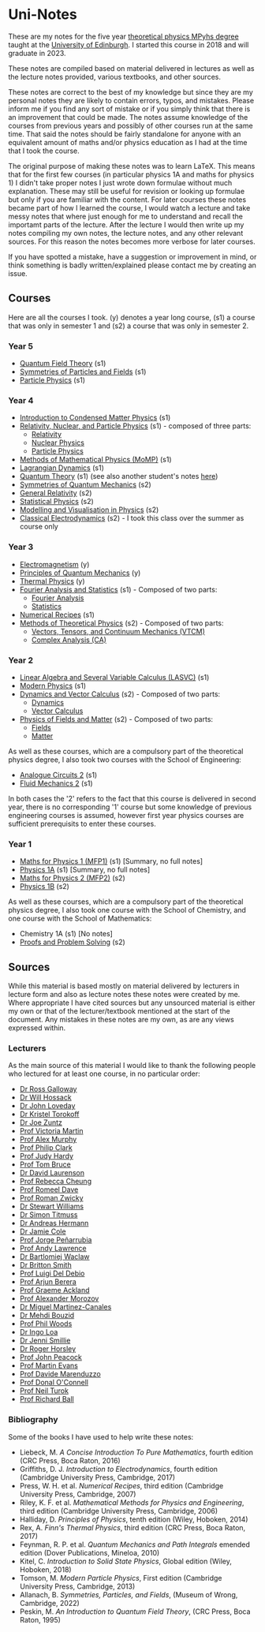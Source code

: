 # Uni-Notes
These are my notes for the five year [theoretical physics MPyhs degree](https://www.ph.ed.ac.uk/studying/undergraduate/our-degrees/degree-programmes/theoretical-physics) taught at the [University of Edinburgh](https://www.ed.ac.uk/).
I started this course in 2018 and will graduate in 2023.

These notes are compiled based on material delivered in lectures as well as the lecture notes provided, various textbooks, and other sources.

These notes are correct to the best of my knowledge but since they are my personal notes they are likely to contain errors, typos, and mistakes.
Please inform me if you find any sort of mistake or if you simply think that there is an improvement that could be made.
The notes assume knowledge of the courses from previous years and possibly of other courses run at the same time.
That said the notes should be fairly standalone for anyone with an equivalent amount of maths and/or physics education as I had at the time that I took the course.

The original purpose of making these notes was to learn LaTeX.
This means that for the first few courses (in particular physics 1A and maths for physics 1) I didn't take proper notes I just wrote down formulae without much explanation.
These may still be useful for revision or looking up formulae but only if you are familiar with the content.
For later courses these notes became part of how I learned the course, I would watch a lecture and take messy notes that where just enough for me to understand and recall the importamt parts of the lecture.
After the lecture I would then write up my notes compiling my own notes, the lecture notes, and any other relevant sources.
For this reason the notes becomes more verbose for later courses.

If you have spotted a mistake, have a suggestion or improvement in mind, or think something is badly written/explained please contact me by creating an issue.

## Courses
Here are all the courses I took.
(y) denotes a year long course, (s1) a course that was only in semester 1 and (s2) a course that was only in semester 2.

### Year 5
* [Quantum Field Theory](https://github.com/WilloughbySeago/Uni-Notes/tree/main/year-5/Quantum-Field-Theory) (s1)
* [Symmetries of Particles and Fields](https://github.com/WilloughbySeago/Uni-Notes/tree/main/year-5/Symmetries-of-Particles-and-Fields) (s1)
* [Particle Physics](https://github.com/WilloughbySeago/Uni-Notes/tree/main/year-5/Particle-Physics) (s1)

### Year 4
* [Introduction to Condensed Matter Physics](https://github.com/WilloughbySeago/Uni-Notes/tree/main/year-4/Introduction-to-Condensed-Matter-Physics) (s1)
* [Relativity, Nuclear, and Particle Physics](https://github.com/WilloughbySeago/Uni-Notes/tree/main/year-4/Relativity-Nuclear-and-Particle-Physics) (s1) - composed of three parts:
    * [Relativity](https://github.com/WilloughbySeago/Uni-Notes/tree/main/year-4/Relativity-Nuclear-and-Particle-Physics/Relativity)
    * [Nuclear Physics](https://github.com/WilloughbySeago/Uni-Notes/tree/main/year-4/Relativity-Nuclear-and-Particle-Physics/Nuclear-Physics)
    * [Particle Physics](https://github.com/WilloughbySeago/Uni-Notes/tree/main/year-4/Relativity-Nuclear-and-Particle-Physics/Particle-Physics)
* [Methods of Mathematical Physics (MoMP)](https://github.com/WilloughbySeago/Uni-Notes/tree/main/year-4/Methods-of-Mathematical-Physics) (s1)
* [Lagrangian Dynamics](https://github.com/WilloughbySeago/Uni-Notes/tree/main/year-4/Lagrangian-Dynamics) (s1)
* [Quantum Theory](https://github.com/WilloughbySeago/Uni-Notes/tree/main/year-4/Quantum-Theory)  (s1) (see also another student's notes [here](https://github.com/penguinoneshaw/PHYS11019-quantum-theory))
* [Symmetries of Quantum Mechanics](https://github.com/WilloughbySeago/Uni-Notes/tree/main/year-4/Symmetries-of-Quantum-Mechanics) (s2)
* [General Relativity](https://github.com/WilloughbySeago/Uni-Notes/tree/main/year-4/General-Relativity) (s2)
* [Statistical Physics](https://github.com/WilloughbySeago/Uni-Notes/tree/main/year-4/Statistical-Physics) (s2)
* [Modelling and Visualisation in Physics](https://github.com/WilloughbySeago/Uni-Notes/tree/main/year-4/Modelling-and-Visualisation-in-Physics) (s2)
* [Classical Electrodynamics](https://github.com/WilloughbySeago/Uni-Notes/tree/main/year-4/Classical-Electrodynamics) (s2) - I took this class over the summer as course only

### Year 3
* [Electromagnetism](https://github.com/WilloughbySeago/Uni-Notes/tree/main/year-3/Electromagnetism) (y)
* [Principles of Quantum Mechanics](https://github.com/WilloughbySeago/Uni-Notes/tree/main/year-3/Principles-of-Quantum-Mechanics) (y)
* [Thermal Physics](https://github.com/WilloughbySeago/Uni-Notes/tree/main/year-3/Thermal-Physics) (y)
* [Fourier Analysis and Statistics](https://github.com/WilloughbySeago/Uni-Notes/tree/main/year-3/Fourier-Analysis-and-Statistics) (s1) - Composed of two parts:
    * [Fourier Analysis](https://github.com/WilloughbySeago/Uni-Notes/tree/main/year-3/Fourier-Analysis-and-Statistics/Fourier-Analysis)
    * [Statistics](https://github.com/WilloughbySeago/Uni-Notes/tree/main/year-3/Fourier-Analysis-and-Statistics/Statistics)
* [Numerical Recipes](https://github.com/WilloughbySeago/Uni-Notes/tree/main/year-3/Numerical-Recipes) (s1)
* [Methods of Theoretical Physics](https://github.com/WilloughbySeago/Uni-Notes/tree/main/year-3/Methods-of-Theoretical-Physics) (s2) - Composed of two parts:
    * [Vectors, Tensors, and Continuum Mechanics (VTCM)](https://github.com/WilloughbySeago/Uni-Notes/tree/main/year-3/Methods-of-Theoretical-Physics/Vectors-Tensors-and-Continuum-Mechanics)
    * [Complex Analysis (CA)](https://github.com/WilloughbySeago/Uni-Notes/tree/main/year-3/Methods-of-Theoretical-Physics/Complex-Analysis)


### Year 2
* [Linear Algebra and Several Variable Calculus (LASVC)](https://github.com/WilloughbySeago/Uni-Notes/tree/main/year-2/LASVC) (s1)
* [Modern Physics](https://github.com/WilloughbySeago/Uni-Notes/tree/main/year-2/Modern-Physics) (s1)
* [Dynamics and Vector Calculus](https://github.com/WilloughbySeago/Uni-Notes/tree/main/year-2/Dynamics-and-Vector-Calculus) (s2) - Composed of two parts:
    * [Dynamics](https://github.com/WilloughbySeago/Uni-Notes/tree/main/year-2/Dynamics-and-Vector-Calculus/Dynamics)
    * [Vector Calculus](https://github.com/WilloughbySeago/Uni-Notes/tree/main/year-2/Dynamics-and-Vector-Calculus/Vector-Calculus)
* [Physics of Fields and Matter](https://github.com/WilloughbySeago/Uni-Notes/tree/main/year-2/Physics-of-Fields-and-Matter) (s2) - Composed of two parts:
    * [Fields](https://github.com/WilloughbySeago/Uni-Notes/tree/main/year-2/Physics-of-Fields-and-Matter/Fields)
    * [Matter](https://github.com/WilloughbySeago/Uni-Notes/tree/main/year-2/Physics-of-Fields-and-Matter/Matter)

As well as these courses, which are a compulsory part of the theoretical physics degree, I also took two courses with the School of Engineering:
* [Analogue Circuits 2](https://github.com/WilloughbySeago/Uni-Notes/tree/main/year-2/Optional-Courses/Analogue-Circuits-2) (s1)
* [Fluid Mechanics 2](https://github.com/WilloughbySeago/Uni-Notes/tree/main/year-2/Optional-Courses/Fluid-Mechanics-2) (s1)

In both cases the '2' refers to the fact that this course is delivered in second year, there is no corresponding '1' course but some knowledge of previous engineering courses is assumed, however first year physics courses are sufficient prerequisits to enter these courses.

### Year 1
* [Maths for Physics 1 (MFP1)](https://github.com/WilloughbySeago/Uni-Notes/tree/main/year-1/MFP1) (s1) \[Summary, no full notes\]
* [Physics 1A](https://github.com/WilloughbySeago/Uni-Notes/tree/main/year-1/Physics-1A) (s1) \[Summary, no full notes\]
* [Maths for Physics 2 (MFP2)](https://github.com/WilloughbySeago/Uni-Notes/tree/main/year-1/MFP2) (s2)
* [Physics 1B](https://github.com/WilloughbySeago/Uni-Notes/tree/main/year-1/Physics-1B) (s2)

As well as these courses, which are a compulsory part of the theoretical physics degree, I also took one course with the School of Chemistry, and one course with the School of Mathematics:
* Chemistry 1A (s1) \[No notes\]
* [Proofs and Problem Solving](https://github.com/WilloughbySeago/Uni-Notes/tree/main/year-1/Optional-Courses/PPS) (s2)


## Sources
While this material is based mostly on material delivered by lecturers in lecture form and also as lecture notes these notes were created by me.
Where appropriate I have cited sources but any unsourced material is either my own or that of the lecturer/textbook mentioned at the start of the document.
Any mistakes in these notes are my own, as are any views expressed within.

### Lecturers
As the main source of this material I would like to thank the following people who lectured for at least one course, in no particular order:
* [Dr Ross Galloway](https://www.ph.ed.uk/people/ross-galloway)
* [Dr Will Hossack](https://www.ph.ed.uk/people/will-hossack)
* [Dr John Loveday](https://www.ph.ed.uk/people/john-loveday)
* [Dr Kristel Torokoff](https://www.ph.ed.uk/people/kristel-torokoff)
* [Dr Joe Zuntz](https://www.ph.ed.uk/people/joe-zuntz)
* [Prof Victoria Martin](https://www.ph.ed.uk/people/victoria-martin)
* [Prof Alex Murphy](https://www.ph.ed.uk/people/alex-murphy)
* [Prof Philip Clark](https://www.ph.ed.uk/people/philip-clark)
* [Prof Judy Hardy](https://www.ph.ed.uk/people/judy-hardy)
* [Prof Tom Bruce](https://www.eng.ed.ac.uk/about/people/prof-tom-bruce)
* [Dr David Laurenson](https://www.eng.ed.ac.uk/about/people/dr-david-laurenson)
* [Prof Rebecca Cheung](https://www.eng.ed.ac.uk/about/people/prof-rebecca-cheung)
* [Prof Romeel Dave](https://www.ph.ed.uk/people/romeel-dave)
* [Prof Roman Zwicky](https://www.ph.ed.uk/people/roman-zwicky)
* [Dr Stewart Williams](https://www.ph.ed.uk/people/stewart-williams)
* [Dr Simon Titmuss](https://www.ph.ed.uk/people/simon-titmuss)
* [Dr Andreas Hermann](https://www.ph.ed.uk/people/andreas-hermann)
* [Dr Jamie Cole](https://www.ph.ed.uk/people/jamie-cole)
* [Prof Jorge Peñarrubia](https://www.ph.ed.uk/people/jorge-penarrubia)
* [Prof Andy Lawrence](https://www.ph.ed.uk/people/andy-lawrence)
* [Dr Bartlomiej Waclaw](https://www.ph.ed.uk/people/bartlomiej-waclaw)
* [Dr Britton Smith](https://www.ph.ed.uk/people/britton=smith)
* [Prof Luigi Del Debio](https://www.ph.ed.uk/people/luigi-del-debio)
* [Prof Arjun Berera](https://www.ph.ed.uk/people/arjun-berera)
* [Prof Graeme Ackland](https://www.ph.ed.uk/people/graeme-ackland)
* [Prof Alexander Morozov](https://www.ph.ed.uk/people/ross-galloway)
* [Dr Miguel Martinez-Canales](https://www.ph.ed.ac.uk/people/miguel-martinez-canales)
* [Dr Mehdi Bouzid](https://mehdibouzid.com/)
* [Prof Phil Woods](https://www.ph.ed.ac.uk/people/phil-woods)
* [Dr Ingo Loa](https://www.ph.ed.ac.uk/people/ingo-loa)
* [Dr Jenni Smillie](https://www.ph.ed.ac.uk/people/jenni-smillie)
* [Dr Roger Horsley](https://www.ph.ed.ac.uk/people/roger-horsley)
* [Prof John Peacock](https://www.ph.ed.ac.uk/people/john-peacock)
* [Prof Martin Evans](https://www.ph.ed.ac.uk/people/martin-evans)
* [Prof Davide Marenduzzo](https://www.ph.ed.ac.uk/people/davide-marenduzzo)
* [Prof Donal O'Connell](https://www.ph.ed.ac.uk/people/donal-oconnell)
* [Prof Neil Turok](https://www.ph.ed.ac.uk/people/neil-turok)
* [Prof Richard Ball](https://www.ph.ed.ac.uk/people/richard-ball)

### Bibliography
Some of the books I have used to help write these notes:
* Liebeck, M. _A Concise Introduction To Pure Mathematics_, fourth edition (CRC Press, Boca Raton, 2016)
* Griffiths, D. J. _Introduction to Electrodynamics_, fourth edition (Cambridge University Press, Cambridge, 2017)
* Press, W. H. et al. _Numerical Recipes_, third edition (Cambridge University Press, Cambridge, 2007)
* Riley, K. F. et al. _Mathematical Methods for Physics and Engineering_, third edition (Cambridge University Press, Cambridge, 2006)
* Halliday, D. _Principles of Physics_, tenth edition (Wiley, Hoboken, 2014)
* Rex, A. _Finn's Thermal Physics_, third edition (CRC Press, Boca Raton, 2017)
* Feynman, R. P. et al. _Quantum Mechanics and Path Integrals_ emended edition (Dover Publications, Mineloa, 2010)
* Kitel, C. _Introduction to Solid State Physics_, Global edition (Wiley, Hoboken, 2018)
* Tomson, M. _Modern Particle Physics_, First edition (Cambridge University Press, Cambridge, 2013)
* Allanach, B. _Symmetries, Particles, and Fields_, (Museum of Wrong, Cambridge, 2022)
* Peskin, M. _An Introduction to Quantum Field Theory_, (CRC Press, Boca Raton, 1995)
